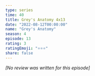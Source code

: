 ```yaml
---
type: series
time: 40
title: Grey's Anatomy 4x13
date: "2022-08-12T00:00:00"
name: "Grey's Anatomy"
season: 4
episode: 13
rating: 3
ratingEmoji: "⭐️⭐️⭐️"
share: false
---
```


_[No review was written for this episode]_

